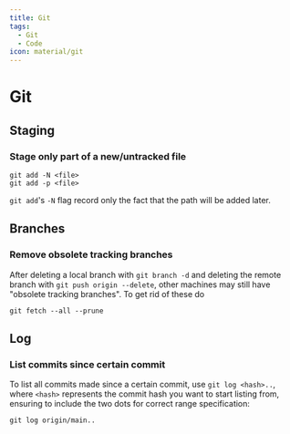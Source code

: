 ```yaml
---
title: Git
tags:
  - Git
  - Code
icon: material/git
---
```


# Git

## Staging

### Stage only part of a new/untracked file

```shell
git add -N <file>
git add -p <file>
```

`git add`'s `-N` flag record only the fact that the path will be added later.

## Branches

### Remove obsolete tracking branches

After deleting a local branch with `git branch -d`
and deleting the remote branch with `git push origin --delete`,
other machines may still have "obsolete tracking branches".
To get rid of these do

```shell
git fetch --all --prune
```

## Log

### List commits since certain commit

To list all commits made since a certain commit,
use `git log <hash>..`,
where `<hash>` represents the commit hash you want to start listing from,
ensuring to include the two dots for correct range specification:

```shell
git log origin/main..
```
